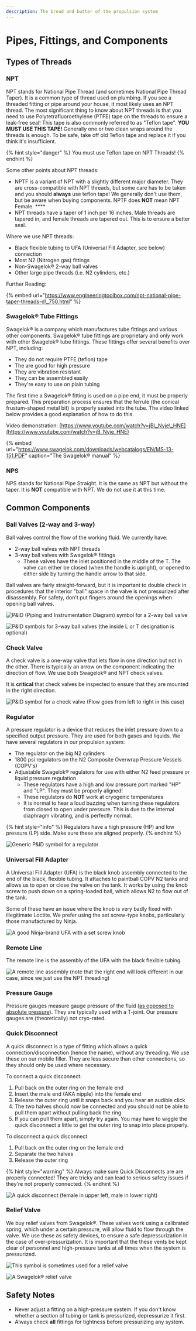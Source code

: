 ```yaml
---
description: The bread and butter of the propulsion system
---
```


# Pipes, Fittings, and Components

## Types of Threads

### NPT

NPT stands for National Pipe Thread \(and sometimes National Pipe Thread Taper\). It is a common type of thread used on plumbing. If you see a threaded fitting or pipe around your house, it most likely uses an NPT thread. The most significant thing to know about NPT threads is that you need to use Polytetrafluoroethylene \(PTFE\) tape on the threads to ensure a leak-free seal! This tape is also commonly referred to as "Teflon tape". **YOU MUST USE THIS TAPE!** Generally one or two clean wraps around the threads is enough. To be safe, take off old Teflon tape and replace it if you think it's insufficient.

{% hint style="danger" %}
You must use Teflon tape on NPT Threads!
{% endhint %}

Some other points about NPT threads:

* NPTF is a variant of NPT with a slightly different major diameter. They are cross-compatible with NPT threads, but some care has to be taken and you should **always** use teflon tape! We generally don't use them, but be aware when buying components. NPTF does **NOT** mean NPT Female. ****
* NPT threads have a taper of 1 inch per 16 inches. Male threads are tapered in, and female threads are tapered out. This is to ensure a better seal.

Where we use NPT threads:

* Black flexible tubing to UFA \(Universal Fill Adapter, see below\) connection
* Most N2 \(Nitrogen gas\) fittings
* Non-Swagelok® 2-way ball valves
* Other large pipe threads \(i.e. N2 cylinders, etc.\)

Further Reading:

{% embed url="https://www.engineeringtoolbox.com/npt-national-pipe-taper-threads-d\_750.html" %}

### Swagelok® Tube Fittings

Swagelok® is a company which manufactures tube fittings and various other components. Swagelok® tube fittings are proprietary and only work with other Swagelok® tube fittings. These fittings offer several benefits over NPT, including:

* They do not require PTFE \(teflon\) tape
* The are good for high pressure
* They are vibration resistant
* They can be assembled easily
* They're easy to use on plain tubing

The first time a Swagelok® fitting is used on a pipe end, it must be properly prepared. This preparation process ensures that the ferrule \(the conical frustum-shaped metal bit\) is properly seated into the tube. The video linked below provides a good explanation of how to do this.

Video demonstration: [https://www.youtube.com/watch?v=jB\_Nyje\_HNE](https://www.youtube.com/watch?v=jB_Nyje_HNE)

{% embed url="https://www.swagelok.com/downloads/webcatalogs/EN/MS-13-151.PDF" caption="The Swagelok® manual" %}

### NPS

NPS stands for National Pipe Straight. It is the same as NPT but without the taper. It is **NOT** compatible with NPT. We do not use it at this time.

## Common Components

### Ball Valves \(2-way and 3-way\)

Ball valves control the flow of the working fluid. We currently have:

* 2-way ball valves with NPT threads
* 3-way ball valves with Swagelok® fittings
  * These valves have the inlet positioned in the middle of the T. The valve can either be closed \(when the handle is upright\), or opened to either side by turning the handle arrow to that side.

Ball valves are fairly straight-forward, but it is important to double check in procedures that the interior "ball" space in the valve is not pressurized after disassembly. For safety, don't put fingers around the openings when opening ball valves.

![P&amp;ID \(Piping and Instrumentation Diagram\) symbol for a 2-way ball valve](../../.gitbook/assets/image%20%2819%29.png)

![P&amp;ID symbols for 3-way ball valves \(the inside L or T designation is optional\)](../../.gitbook/assets/image%20%2820%29.png)

### Check Valve

A check valve is a one-way valve that lets flow in one direction but not in the other. There is typically an arrow on the component indicating the direction of flow. We use both Swagelok® and NPT check valves.

It is **critical** that check valves be inspected to ensure that they are mounted in the right direction.

![P&amp;ID symbol for a check valve \(Flow goes from left to right in this case\)](../../.gitbook/assets/image%20%2881%29.png)

### Regulator

A pressure regulator is a device that reduces the inlet pressure down to a specified output pressure. They are used for both gases and liquids. We have several regulators in our propulsion system:

* The regulator on the big N2 cylinders
* 1800 psi regulators on the N2 Composite Overwrap Pressure Vessels \(COPV's\)
* Adjustable Swagelok® regulators for use with either N2 feed pressure or liquid pressure regulation
  * These regulators have a high and low pressure port marked "HP" and "LP". They must be properly aligned!
  * These regulators do **NOT** work at cryogenic temperatures
  * It is normal to hear a loud buzzing when turning these regulators from closed to open under pressure. This is due to the internal diaphragm vibrating, and is perfectly normal.

{% hint style="info" %}
Regulators have a high pressure \(HP\) and low pressure \(LP\) side. Make sure these are aligned properly.
{% endhint %}

![Generic P&amp;ID symbol for a regulator](../../.gitbook/assets/image%20%281%29.png)

### Universal Fill Adapter

A Universal Fill Adapter \(UFA\) is the black knob assembly connected to the end of the black, flexible tubing. It attaches to paintball COPV N2 tanks and allows us to open or close the valve on the tank. It works by using the knob screw to push down on a spring-loaded ball, which allows N2 to flow out of the tank.

Some of these have an issue where the knob is very badly fixed with illegitimate Loctite. We prefer using the set screw-type knobs, particularly those manufactured by Ninja.

![A good Ninja-brand UFA with a set screw knob](../../.gitbook/assets/image%20%2822%29.png)

### Remote Line

The remote line is the assembly of the UFA with the black flexible tubing.

![A remote line assembly \(note that the right end will look different in our case, since we just use the NPT threading\)](../../.gitbook/assets/image%20%2840%29.png)

### Pressure Gauge

Pressure gauges measure gauge pressure of the fluid \([as opposed to absolute pressure](https://www.machinedesign.com/pneumatics/what-s-difference-between-gauge-absolute-differential-and-sealed-pressure)\). They are typically used with a T-joint. Our pressure gauges are \(theoretically\) not cryo-rated.

### Quick Disconnect

A quick disconnect is a type of fitting which allows a quick connection/disconnection \(hence the name\), without any threading. We use these on our mobile filler. They are less secure than other connections, so they should only be used where necessary.

To connect a quick disconnect:

1. Pull back on the outer ring on the female end
2. Insert the male end \(AKA nipple\) into the female end
3. Release the outer ring until it snaps back and you hear an audible click
4. The two halves should now be connected and you should not be able to pull them apart without pulling back the ring
5. If you can pull them apart, simply try again. You may have to wiggle the quick disconnect a little to get the outer ring to snap into place properly.

To disconnect a quick disconnect

1. Pull back on the outer ring on the female end
2. Separate the two halves
3. Release the outer ring

{% hint style="warning" %}
Always make sure Quick Disconnects are are properly connected! They are tricky and can lead to serious safety issues if they're not properly connected.
{% endhint %}

![A quick disconnect \(female in upper left, male in lower right\)](../../.gitbook/assets/image%20%2828%29.png)

### Relief Valve

We buy relief valves from Swagelok®. These valves work using a calibrated spring, which under a certain pressure, will allow fluid to flow through the valve. We use these as safety devices, to ensure a safe depressurization in the case of over-pressurization. It is important that the these vents be kept clear of personnel and high-pressure tanks at all times when the system is pressurized.

![This symbol is sometimes used for a relief valve](../../.gitbook/assets/image%20%2859%29.png)

![A Swagelok&#xAE; relief valve](../../.gitbook/assets/image%20%2824%29.png)

## Safety Notes

* Never adjust a fitting on a high-pressure system. If you don't know whether a section of tubing or tank is pressurized, depressurize it first.
* Always check **all** fittings for tightness before pressurizing any system.

